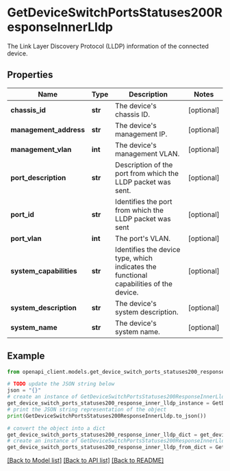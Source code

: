 # GetDeviceSwitchPortsStatuses200ResponseInnerLldp

The Link Layer Discovery Protocol (LLDP) information of the connected device.

## Properties

Name | Type | Description | Notes
------------ | ------------- | ------------- | -------------
**chassis_id** | **str** | The device&#39;s chassis ID. | [optional] 
**management_address** | **str** | The device&#39;s management IP. | [optional] 
**management_vlan** | **int** | The device&#39;s management VLAN. | [optional] 
**port_description** | **str** | Description of the port from which the LLDP packet was sent. | [optional] 
**port_id** | **str** | Identifies the port from which the LLDP packet was sent | [optional] 
**port_vlan** | **int** | The port&#39;s VLAN. | [optional] 
**system_capabilities** | **str** | Identifies the device type, which indicates the functional capabilities of the device. | [optional] 
**system_description** | **str** | The device&#39;s system description. | [optional] 
**system_name** | **str** | The device&#39;s system name. | [optional] 

## Example

```python
from openapi_client.models.get_device_switch_ports_statuses200_response_inner_lldp import GetDeviceSwitchPortsStatuses200ResponseInnerLldp

# TODO update the JSON string below
json = "{}"
# create an instance of GetDeviceSwitchPortsStatuses200ResponseInnerLldp from a JSON string
get_device_switch_ports_statuses200_response_inner_lldp_instance = GetDeviceSwitchPortsStatuses200ResponseInnerLldp.from_json(json)
# print the JSON string representation of the object
print(GetDeviceSwitchPortsStatuses200ResponseInnerLldp.to_json())

# convert the object into a dict
get_device_switch_ports_statuses200_response_inner_lldp_dict = get_device_switch_ports_statuses200_response_inner_lldp_instance.to_dict()
# create an instance of GetDeviceSwitchPortsStatuses200ResponseInnerLldp from a dict
get_device_switch_ports_statuses200_response_inner_lldp_from_dict = GetDeviceSwitchPortsStatuses200ResponseInnerLldp.from_dict(get_device_switch_ports_statuses200_response_inner_lldp_dict)
```
[[Back to Model list]](../README.md#documentation-for-models) [[Back to API list]](../README.md#documentation-for-api-endpoints) [[Back to README]](../README.md)


